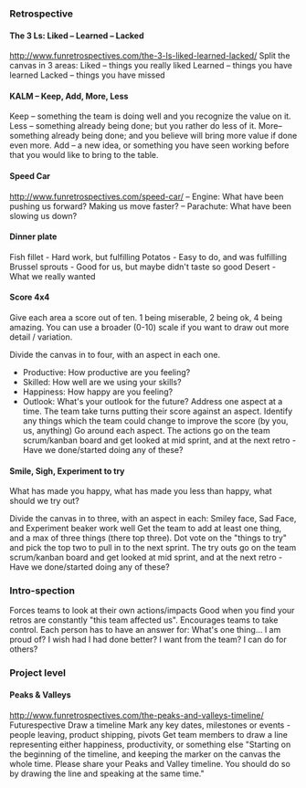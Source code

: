 ### Retrospective
#### The 3 Ls: Liked – Learned – Lacked
http://www.funretrospectives.com/the-3-ls-liked-learned-lacked/
Split the canvas in 3 areas:
    Liked – things you really liked
    Learned – things you have learned
    Lacked – things you have missed
    
#### KALM – Keep, Add, More, Less
Keep – something the team is doing well and you recognize the value on it.
Less – something already being done; but you rather do less of it.
More– something already being done; and you believe will bring more value if done even more.
Add – a new idea, or something you have seen working before that you would like to bring to the table.

#### Speed Car
http://www.funretrospectives.com/speed-car/
– Engine: What have been pushing us forward? Making us move faster?
– Parachute: What have been slowing us down?

#### Dinner plate
Fish fillet - Hard work, but fulfilling
Potatos - Easy to do, and was fulfilling
Brussel sprouts - Good for us, but maybe didn't taste so good
Desert - What we really wanted

#### Score 4x4
Give each area a score out of ten. 1 being miserable, 2 being ok, 4 being amazing.
You can use a broader (0-10) scale if you want to draw out more detail / variation.

Divide the canvas in to four, with an aspect in each one.
- Productive: How productive are you feeling?
- Skilled: How well are we using your skills?
- Happiness: How happy are you feeling?
- Outlook: What's your outlook for the future?
Address one aspect at a time. The team take turns putting their score against an aspect. 
Identify any things which the team could change to improve the score (by you, us, anything)
Go around each aspect.
The actions go on the team scrum/kanban board and get looked at mid sprint, and at the next retro - Have we done/started doing any of these?

#### Smile, Sigh, Experiment to try
What has made you happy, what has made you less than happy, what should we try out?

Divide the canvas in to three, with an aspect in each: Smiley face, Sad Face, and Experiment beaker work well
Get the team to add at least one thing, and a max of three things (there top three).
Dot vote on the "things to try" and pick the top two to pull in to the next sprint.
The try outs go on the team scrum/kanban board and get looked at mid sprint, and at the next retro - Have we done/started doing any of these?

### Intro-spection
Forces teams to look at their own actions/impacts
Good when you find your retros are constantly "this team affected us". Encourages teams to take control.
Each person has to have an answer for: What's one thing...
I am proud of?
I wish had I had done better?
I want from the team?
I can do for others?

### Project level
#### Peaks & Valleys
http://www.funretrospectives.com/the-peaks-and-valleys-timeline/
Futurespective
Draw a timeline
Mark any key dates, milestones or events - people leaving, product shipping, pivots
Get team members to draw a line representing either happiness, productivity, or something else
"Starting on the beginning of the timeline, and keeping the marker on the canvas the whole time. Please share your Peaks and Valley timeline. You should do so by drawing the line and speaking at the same time."
